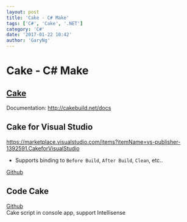 ```yaml
---
layout: post
title: 'Cake - C# Make'
tags: ['C#', 'Cake', '.NET']
category: 'C#'
date: '2017-01-22 10:42'
author: 'GaryNg'
---
```


# Cake - C# Make
## [Cake](http://cakebuild.net/)
Documentation: http://cakebuild.net/docs

## Cake for Visual Studio
https://marketplace.visualstudio.com/items?itemName=vs-publisher-1392591.CakeforVisualStudio

- Supports binding to `Before Build`, `After Build`, `Clean`, etc..

[Github](https://github.com/cake-build/cake-vs)

## Code Cake
[Github](https://github.com/SimpleGitVersion/CodeCake)  
Cake script in console app, support Intellisense
